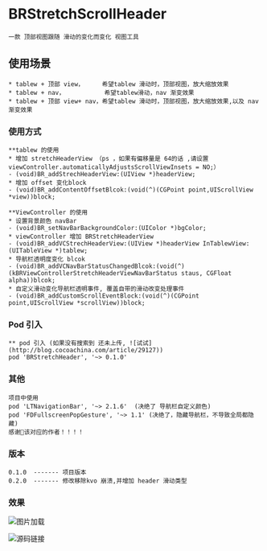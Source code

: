 # BRStretchScrollHeader
    一款 顶部视图跟随 滑动的变化而变化 视图工具

## 使用场景
    * tablew + 顶部 view，     希望tablew 滑动时，顶部视图，放大缩放效果
    * tablew + nav，           希望tablew滑动，nav 渐变效果
    * tablew + 顶部 view+ nav，希望tablew 滑动时，顶部视图，放大缩放效果,以及 nav 渐变效果

### 使用方式 

    **tablew 的使用
    * 增加 stretchHeaderView （ps ，如果有偏移量是 64的话 ,请设置  viewController.automaticallyAdjustsScrollViewInsets = NO;）
    - (void)BR_addStrechHeaderView:(UIView *)headerView;
    * 增加 offset 变化block
    - (void)BR_addContentOffsetBlcok:(void(^)(CGPoint point,UIScrollView *view))block;

    **ViewController 的使用
    * 设置背景颜色 navBar
    - (void)BR_setNavBarBackgroundColor:(UIColor *)bgColor;
    * viewController 增加 BRStretchHeaderView
    - (void)BR_addVCStrechHeaderView:(UIView *)headerView InTablewView:(UITableView *)tablew;
    * 导航栏透明度变化 blcok
    - (void)BR_addVCNavBarStatusChangedBlcok:(void(^)(kBRViewControllerStretchHeaderViewNavBarStatus staus, CGFloat alpha))blcok;
    * 自定义滑动变化导航栏透明事件, 覆盖自带的滑动改变处理事件
    - (void)BR_addCustomScrollEventBlock:(void(^)(CGPoint point,UIScrollView *scrollView))block;

### Pod 引入

    ** pod 引入 (如果没有搜索到 还未上传, ![试试](http://blog.cocoachina.com/article/29127))
    pod 'BRStretchHeader', '~> 0.1.0'
  

### 其他
    项目中使用 
    pod 'LTNavigationBar', '~> 2.1.6'  (决绝了 导航栏自定义颜色)
    pod 'FDFullscreenPopGesture', '~> 1.1' (决绝了，隐藏导航栏，不导致全局都隐藏)  
    感谢🙏该对应的作者！！！！
### 版本
    0.1.0  ------- 项目版本
    0.2.0  ------- 修改移除kvo 崩溃,并增加 header 滑动类型
### 效果

   ![图片加载](BRStretchScrollHeader/Resources/StretchScollHeader.gif)

   ![源码链接](https://github.com/burning-git/BRStretchScrollHeader)
